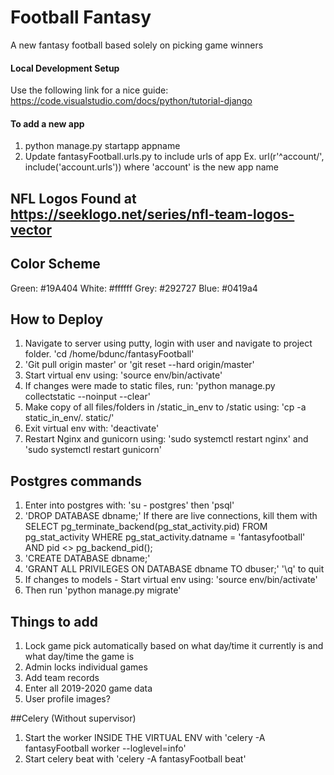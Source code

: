 # Football Fantasy
A new fantasy football based solely on picking game winners

#### Local Development Setup
  Use the following link for a nice guide: https://code.visualstudio.com/docs/python/tutorial-django

#### To add a new app
1. python manage.py startapp appname
2. Update fantasyFootball.urls.py to include urls of app
    Ex. url(r'^account/', include('account.urls')) where 'account' is the new app name

## NFL Logos Found at https://seeklogo.net/series/nfl-team-logos-vector

## Color Scheme
Green: #19A404
White: #ffffff
Grey: #292727
Blue: #0419a4

## How to Deploy
1. Navigate to server using putty, login with user and navigate to project folder.
  'cd /home/bdunc/fantasyFootball'
2. 'Git pull origin master' or 'git reset --hard origin/master'
3. Start virtual env using: 'source env/bin/activate'
4. If changes were made to static files, run: 'python manage.py collectstatic --noinput --clear'
5.  Make copy of all files/folders in /static_in_env to /static using: 'cp -a static_in_env/. static/'
6. Exit virtual env with: 'deactivate'
7. Restart Nginx and gunicorn using:  'sudo systemctl restart nginx' and 'sudo systemctl restart gunicorn'

## Postgres commands
1. Enter into postgres with: 'su - postgres' then 'psql'
2. 'DROP DATABASE dbname;' If there are live connections, kill them with
    SELECT pg_terminate_backend(pg_stat_activity.pid)
    FROM pg_stat_activity
    WHERE pg_stat_activity.datname = 'fantasyfootball'
    AND pid <> pg_backend_pid();
3. 'CREATE DATABASE dbname;'
4. 'GRANT ALL PRIVILEGES ON DATABASE dbname TO dbuser;' '\q' to quit
5. If changes to models - Start virtual env using: 'source env/bin/activate'
6. Then run 'python manage.py migrate'

 ## Things to add
 1. Lock game pick automatically based on what day/time it currently is and what day/time the game is
 2. Admin locks individual games
 3. Add team records
 4. Enter all 2019-2020 game data
 5. User profile images?

 ##Celery (Without supervisor)
 1. Start the worker INSIDE THE VIRTUAL ENV with 'celery -A fantasyFootball worker --loglevel=info'
 2. Start celery beat with 'celery -A fantasyFootball beat'